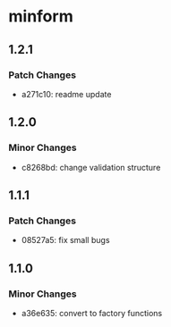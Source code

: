# minform

## 1.2.1

### Patch Changes

- a271c10: readme update

## 1.2.0

### Minor Changes

- c8268bd: change validation structure

## 1.1.1

### Patch Changes

- 08527a5: fix small bugs

## 1.1.0

### Minor Changes

- a36e635: convert to factory functions
